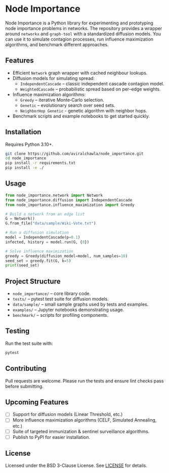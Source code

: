 # Node Importance

Node Importance is a Python library for experimenting and prototyping node importance problems in networks. The repository provides a wrapper around `networkx` and `graph-tool` with a standardized diffusion models. You can use it to simulate contagion processes, run influence maximization algorithms, and benchmark different approaches.

## Features

- Efficient `Network` graph wrapper with cached neighbour lookups.
- Diffusion models for simulating spread:
  - `IndependentCascade` – classic independent cascade contagion model.
  - `WeightedCascade` – probabilistic spread based on per–edge weights.
- Influence maximization algorithms:
  - `Greedy` – iterative Monte‑Carlo selection.
  - `Genetic` – evolutionary search over seed sets.
  - `NeighborHop Genetic` - genetic algorithm with neighbor hops.
- Benchmark scripts and example notebooks to get started quickly.

## Installation

Requires Python 3.10+.

```bash
git clone https://github.com/aviralchawla/node_importance.git
cd node_importance
pip install -r requirements.txt
pip install -e ./
```

## Usage

```python
from node_importance.network import Network
from node_importance.diffusion import IndependentCascade
from node_importance.influence_maximization import Greedy

# Build a network from an edge list
G = Network()
G.from_file("data/sample/Wiki-Vote.txt")

# Run a diffusion simulation
model = IndependentCascade(p=0.1)
infected, history = model.run(G, {0})

# Solve influence maximization
greedy = Greedy(diffusion_model=model, num_samples=10)
seed_set = greedy.fit(G, k=5)
print(seed_set)
```

## Project Structure

- `node_importance/` – core library code.
- `tests/` – pytest test suite for diffusion models.
- `data/sample/` – small sample graphs used by tests and examples.
- `examples/` – Jupyter notebooks demonstrating usage.
- `benchmark/` – scripts for profiling components.

## Testing

Run the test suite with:

```bash
pytest
```

## Contributing

Pull requests are welcome. Please run the tests and ensure lint checks pass before submitting.

## Upcoming Features
- [ ] Support for diffusion models (Linear Threshold, etc.)
- [ ] More influence maximization algorithms (CELF, Simulated Annealing, etc.)
- [ ] Suite of targeted immunization & sentinel surveillance algorithms.
- [ ] Publish to PyPI for easier installation.

## License

Licensed under the BSD 3-Clause License. See [LICENSE](LICENSE) for details.

